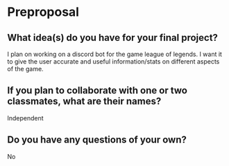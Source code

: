 # Preproposal

## What idea(s) do you have for your final project?

I plan on working on a discord bot for the game league of legends. I want it to give the user accurate and useful information/stats on different aspects of the game. 

## If you plan to collaborate with one or two classmates, what are their names?

Independent 

## Do you have any questions of your own?

No
